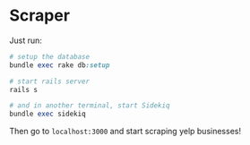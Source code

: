 Scraper
======

Just run:

```ruby
# setup the database
bundle exec rake db:setup

# start rails server
rails s

# and in another terminal, start Sidekiq
bundle exec sidekiq
```

Then go to `localhost:3000` and start scraping yelp businesses!

